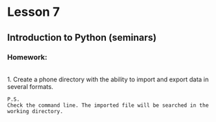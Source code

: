 # Lesson 7
## Introduction to Python (seminars)
### Homework:

<br/>
1. Create a phone directory with the ability to import and export data in several formats.


    P.S.
    Check the command line. The imported file will be searched in the working directory.